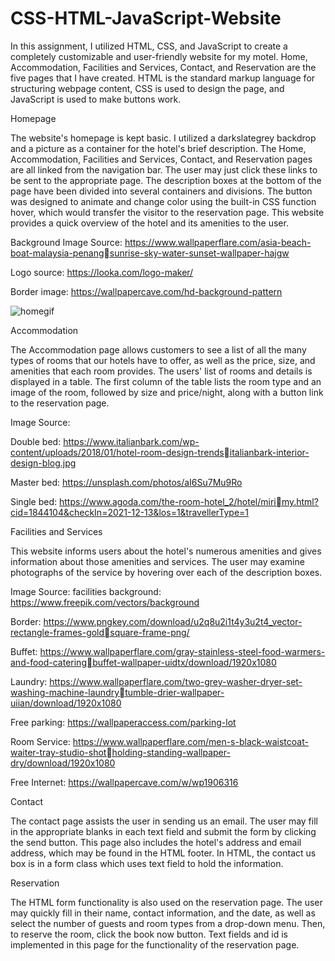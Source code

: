 # CSS-HTML-JavaScript-Website


In this assignment, I utilized HTML, CSS, and JavaScript to create a completely 
customizable and user-friendly website for my motel. Home, Accommodation, Facilities 
and Services, Contact, and Reservation are the five pages that I have created. HTML is 
the standard markup language for structuring webpage content, CSS is used to design 
the page, and JavaScript is used to make buttons work.



Homepage

The website's homepage is kept basic. I utilized a darkslategrey backdrop and a picture 
as a container for the hotel's brief description. The Home, Accommodation, Facilities 
and Services, Contact, and Reservation pages are all linked from the navigation bar. 
The user may just click these links to be sent to the appropriate page. The description 
boxes at the bottom of the page have been divided into several containers and 
divisions. The button was designed to animate and change color using the built-in CSS 
function hover, which would transfer the visitor to the reservation page. This website 
provides a quick overview of the hotel and its amenities to the user.

Background Image Source: https://www.wallpaperflare.com/asia-beach-boat-malaysia-penangsunrise-sky-water-sunset-wallpaper-hajgw

Logo source: https://looka.com/logo-maker/

Border image: https://wallpapercave.com/hd-background-pattern

![homegif](https://github.com/user-attachments/assets/e3e1a252-3f7c-43c1-9c82-2249eaa5e198)


Accommodation

The Accommodation page allows customers to see a list of all the many types of rooms 
that our hotels have to offer, as well as the price, size, and amenities that each room 
provides. The users' list of rooms and details is displayed in a table. The first column of 
the table lists the room type and an image of the room, followed by size and price/night, 
along with a button link to the reservation page.

Image Source: 

Double bed: https://www.italianbark.com/wp-content/uploads/2018/01/hotel-room-design-trendsitalianbark-interior-design-blog.jpg

Master bed: https://unsplash.com/photos/aI6Su7Mu9Ro

Single bed: https://www.agoda.com/the-room-hotel_2/hotel/mirimy.html?cid=1844104&checkIn=2021-12-13&los=1&travellerType=1



Facilities and Services

This website informs users about the hotel's numerous amenities and gives information 
about those amenities and services. The user may examine photographs of the service 
by hovering over each of the description boxes.

Image Source: 
facilities background: https://www.freepik.com/vectors/background

Border: https://www.pngkey.com/download/u2q8u2i1t4y3u2t4_vector-rectangle-frames-goldsquare-frame-png/

Buffet: https://www.wallpaperflare.com/gray-stainless-steel-food-warmers-and-food-cateringbuffet-wallpaper-uidtx/download/1920x1080

Laundry: https://www.wallpaperflare.com/two-grey-washer-dryer-set-washing-machine-laundrytumble-drier-wallpaper-uiian/download/1920x1080

Free parking: https://wallpaperaccess.com/parking-lot

Room Service: https://www.wallpaperflare.com/men-s-black-waistcoat-waiter-tray-studio-shotholding-standing-wallpaper-dry/download/1920x1080

Free Internet: https://wallpapercave.com/w/wp1906316


Contact

The contact page assists the user in sending us an email. The user may fill in the 
appropriate blanks in each text field and submit the form by clicking the send button. 
This page also includes the hotel's address and email address, which may be found in 
the HTML footer. In HTML, the contact us box is in a form class which uses text field to 
hold the information.



Reservation

The HTML form functionality is also used on the reservation page. The user may quickly 
fill in their name, contact information, and the date, as well as select the number of 
guests and room types from a drop-down menu. Then, to reserve the room, click the 
book now button. Text fields and id is implemented in this page for the functionality of 
the reservation page.
